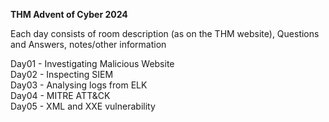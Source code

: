 **THM Advent of Cyber 2024**

Each day consists of room description (as on the THM website), Questions and Answers, notes/other information

Day01 - Investigating Malicious Website<br>
Day02 - Inspecting SIEM<br>
Day03 - Analysing logs from ELK<br>
Day04 - MITRE ATT&CK<br>
Day05 - XML and XXE vulnerability<br>
